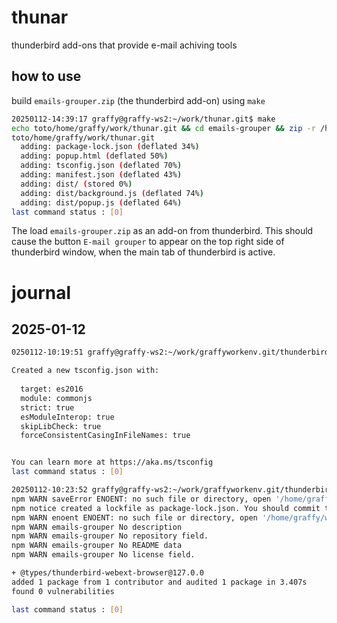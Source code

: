# thunar
thunderbird add-ons that provide e-mail achiving tools


## how to use

build `emails-grouper.zip` (the thunderbird add-on) using `make`
```sh
20250112-14:39:17 graffy@graffy-ws2:~/work/thunar.git$ make
echo toto/home/graffy/work/thunar.git && cd emails-grouper && zip -r /home/graffy/work/thunar.git/emails-grouper.zip . --exclude src/\* --exclude node_modules/\*
toto/home/graffy/work/thunar.git
  adding: package-lock.json (deflated 34%)
  adding: popup.html (deflated 50%)
  adding: tsconfig.json (deflated 70%)
  adding: manifest.json (deflated 43%)
  adding: dist/ (stored 0%)
  adding: dist/background.js (deflated 74%)
  adding: dist/popup.js (deflated 64%)
last command status : [0]
```

The load `emails-grouper.zip` as an add-on from thunderbird. This should cause the button `E-mail grouper` to appear on the top right side of thunderbird window, when the main tab of thunderbird is active.

# journal

## 2025-01-12 

```sh
0250112-10:19:51 graffy@graffy-ws2:~/work/graffyworkenv.git/thunderbird/add_ons/emails-grouper$ npx tsc --init

Created a new tsconfig.json with:                                                                                       
                                                                                                                     TS 
  target: es2016
  module: commonjs
  strict: true
  esModuleInterop: true
  skipLibCheck: true
  forceConsistentCasingInFileNames: true


You can learn more at https://aka.ms/tsconfig
last command status : [0]
```

```sh
20250112-10:23:52 graffy@graffy-ws2:~/work/graffyworkenv.git/thunderbird/add_ons/emails-grouper$ npm install @types/thunderbird-webext-browser
npm WARN saveError ENOENT: no such file or directory, open '/home/graffy/work/graffyworkenv.git/thunderbird/add_ons/emails-grouper/package.json'
npm notice created a lockfile as package-lock.json. You should commit this file.
npm WARN enoent ENOENT: no such file or directory, open '/home/graffy/work/graffyworkenv.git/thunderbird/add_ons/emails-grouper/package.json'
npm WARN emails-grouper No description
npm WARN emails-grouper No repository field.
npm WARN emails-grouper No README data
npm WARN emails-grouper No license field.

+ @types/thunderbird-webext-browser@127.0.0
added 1 package from 1 contributor and audited 1 package in 3.407s
found 0 vulnerabilities

last command status : [0]
```
